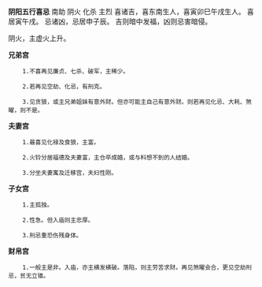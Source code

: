 **阴阳五行喜忌**
南助 阴火 化杀 主烈
喜诸吉，喜东南生人，喜寅卯巳午戌生人。
喜居寅午戌。
忌诸凶，忌居申子辰。
吉则暗中发福，凶则忌害暗侵。

阴火，主虚火上升。

**兄弟宫**
```
    1.不喜再见廉贞、七杀、破军，主稀少。

    2.若再见空劫、化忌，有刑克。

    3.见贪狼，或主兄弟姐妹有意外财。但亦可能主自己有意外财。则若再见化忌、大耗、煞曜，则不是。
```

**夫妻宫**
```
    1.最喜见化禄及食狼，主富。

    2.火铃分居福德及夫妻富，主仓卒成婚，或与料想不到的人结婚。

    3.分坐夫妻寓及迁移宫，夫妇性刚。
```

**子女宫**
```
    1.主孤独。

    2.性急。但入庙则主忠厚。

    3.刑忌重恐伤残身体。
```

**财帛宫**
```
    1.一般主是非。入庙，亦主横发横破。落陷，则主劳苦求财。再见煞曜会合，更见空劫刑忌，贫无立锥。
```